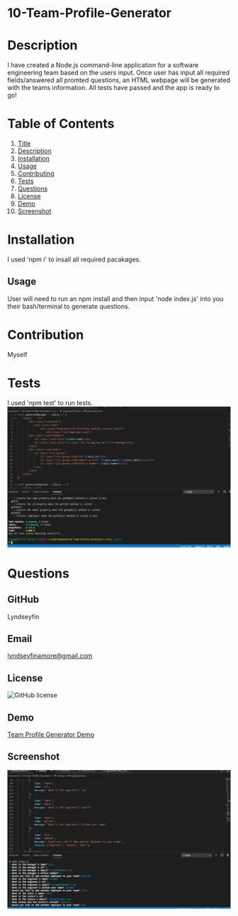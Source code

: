 # 10-Team-Profile-Generator

# Description
 I have created a Node.js command-line application for a software engineering team based on the users input. Once user has input all required fields/answered all promted questions, an HTML webpage will be generated with the teams information. All tests have passed and the app is ready to go!

# Table of Contents
1. [Title](Title)
2. [Description](#description)
3. [Installation](#installation)
4. [Usage](#usage)
5. [Contributing](#contribution)
6. [Tests](#tests)
7. [Questions](#questions)
8. [License](#demo)
9. [Demo](#demo)
10. [Screenshot](#screenshot)
# Installation 
I used 'npm i' to insall all required pacakages.
## Usage
User will need to run an npm install and then input 'node index.js' into you their bash/terminal to generate questions.
# Contribution
Myself
# Tests
I used 'npm test' to run tests.
![screenshot](images/tests.png)
# Questions
## GitHub 
 Lyndseyfin
## Email 
 lyndseyfinamore@gmail.com

## License
![GitHub license](https://img.shields.io/badge/license-MIT-brightgreen)

## Demo
<a href= "https://www.youtube.com/watch?v=fnr6aPXPzdY">Team Profile Generator Demo</a>

## Screenshot
![screenshot](images/questions.png)
